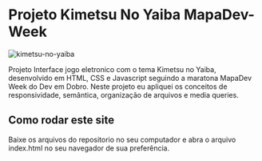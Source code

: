 # Projeto Kimetsu No Yaiba MapaDev-Week

![kimetsu-no-yaiba](https://user-images.githubusercontent.com/32987989/172731326-2bd63775-fedf-46e7-bcab-9ceacbe4a979.jpg)

Projeto Interface jogo eletronico com o tema Kimetsu no Yaiba, desenvolvido em HTML, CSS e Javascript seguindo a maratona MapaDev Week do Dev em Dobro. Neste projeto eu apliquei os conceitos de responsividade, semântica, organização de arquivos e media queries.

## Como rodar este site
Baixe os arquivos do repositorio no seu computador e abra o arquivo index.html no seu navegador de sua preferência.
